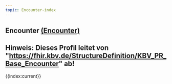 ```yaml
---
topic: Encounter-index
---
```

## Encounter [(Encounter)](https://hl7.org/fhir/R4/Encounter.html)

Hinweis: Dieses Profil leitet von "https://fhir.kbv.de/StructureDefinition/KBV_PR_Base_Encounter" ab!
---
{{index:current}}

